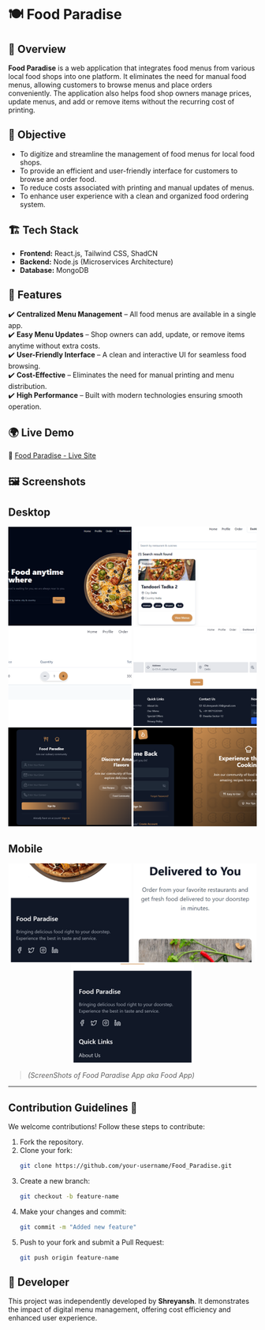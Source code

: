 # 🍽️ Food Paradise

## 🚀 Overview
**Food Paradise** is a web application that integrates food menus from various local food shops into one platform. It eliminates the need for manual food menus, allowing customers to browse menus and place orders conveniently. The application also helps food shop owners manage prices, update menus, and add or remove items without the recurring cost of printing.

## 🎯 Objective
- To digitize and streamline the management of food menus for local food shops.
- To provide an efficient and user-friendly interface for customers to browse and order food.
- To reduce costs associated with printing and manual updates of menus.
- To enhance user experience with a clean and organized food ordering system.

## 🏗️ Tech Stack
- **Frontend:** React.js, Tailwind CSS, ShadCN  
- **Backend:** Node.js (Microservices Architecture)  
- **Database:** MongoDB  

## 🌟 Features
✔️ **Centralized Menu Management** – All food menus are available in a single app.  
✔️ **Easy Menu Updates** – Shop owners can add, update, or remove items anytime without extra costs.  
✔️ **User-Friendly Interface** – A clean and interactive UI for seamless food browsing.  
✔️ **Cost-Effective** – Eliminates the need for manual printing and menu distribution.  
✔️ **High Performance** – Built with modern technologies ensuring smooth operation.  

## 🌍 Live Demo
🔗 [Food Paradise - Live Site](https://food-paradise-3zpn.onrender.com/)

## 🖼️ Screenshots
## Desktop
<p align="center">
  <img src="images/desktop/homepage.png" width="250" height="200" style="object-fit: cover;
  background-position: center;" >
  <img src="images/desktop/menus.png" width="250" height="200" style="object-fit: cover;
  background-position: center;">
  <img src="images/desktop/cart.png" width="250" height="200" style="object-fit: cover;
  background-position: center;">
  <img src="images/desktop/profile.png" width="250" height="200" style="object-fit: cover;
  background-position: center;">
  <img src="images/desktop/signup.png" width="250" height="200" style="object-fit: cover;
  background-position: center;">
  <img src="images/desktop/signin.png" width="250" height="200" style="object-fit: cover;
  background-position: center;">
</p> 

## Mobile 
<p align="center">
  <img src="images/mobile/homepage(mobile).gif" width="250" height="200" style="object-fit: cover;
  background-position: center;">
  <img src="images/mobile/landing_page(mobile).png" width="250" height="200" style="object-fit: cover;
  background-position: center;">
  <img src="images/mobile/profile(mobile).png" width="250" height="200" style="object-fit: cover;
  background-position: center;">
</p>

> *(ScreenShots of Food Paradise App aka Food App)*

---

## Contribution Guidelines 🤝
We welcome contributions! Follow these steps to contribute:

1. Fork the repository.
2. Clone your fork:  
   ```bash
   git clone https://github.com/your-username/Food_Paradise.git
   ```
3. Create a new branch:  
   ```bash
   git checkout -b feature-name
   ```
4. Make your changes and commit:  
   ```bash
   git commit -m "Added new feature"
   ```
5. Push to your fork and submit a Pull Request:  
   ```bash
   git push origin feature-name
   ```

## 👤 Developer
This project was independently developed by **Shreyansh**. It demonstrates the impact of digital menu management, offering cost efficiency and enhanced user experience.  

  
